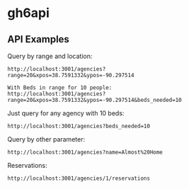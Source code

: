 # gh6api

## API Examples

Query by range and location:
```
http://localhost:3001/agencies?range=20&xpos=38.7591332&ypos=-90.297514

With Beds in range for 10 people:
http://localhost:3001/agencies?range=20&xpos=38.7591332&ypos=-90.297514&beds_needed=10
```

Just query for any agency with 10 beds:
```
http://localhost:3001/agencies?beds_needed=10
```

Query by other parameter:
```
http://localhost:3001/agencies?name=Almost%20Home
```

Reservations:
```
http://localhost:3001/agencies/1/reservations
```
